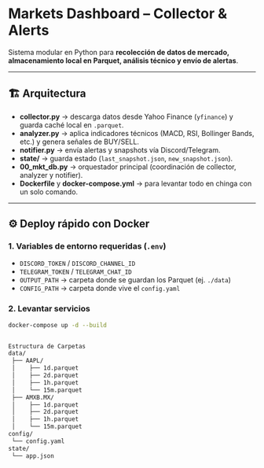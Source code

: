 # Markets Dashboard – Collector & Alerts

Sistema modular en Python para **recolección de datos de mercado, almacenamiento local en Parquet, análisis técnico y envío de alertas**.

---

## 🏗 Arquitectura

- **collector.py** → descarga datos desde Yahoo Finance (`yfinance`) y guarda caché local en `.parquet`.  
- **analyzer.py** → aplica indicadores técnicos (MACD, RSI, Bollinger Bands, etc.) y genera señales de BUY/SELL.  
- **notifier.py** → envía alertas y snapshots vía Discord/Telegram.  
- **state/** → guarda estado (`last_snapshot.json`, `new_snapshot.json`).  
- **00_mkt_db.py** → orquestador principal (coordinación de collector, analyzer y notifier).  
- **Dockerfile** y **docker-compose.yml** → para levantar todo en chinga con un solo comando.  

---

## ⚙️ Deploy rápido con Docker

### 1. Variables de entorno requeridas (`.env`)

- `DISCORD_TOKEN` / `DISCORD_CHANNEL_ID`  
- `TELEGRAM_TOKEN` / `TELEGRAM_CHAT_ID`  
- `OUTPUT_PATH` → carpeta donde se guardan los Parquet (ej. `./data`)  
- `CONFIG_PATH` → carpeta donde vive el `config.yaml`  

### 2. Levantar servicios

```bash
docker-compose up -d --build


Estructura de Carpetas
data/
 ├── AAPL/
 │    ├── 1d.parquet
 │    ├── 2d.parquet
 │    ├── 1h.parquet
 │    └── 15m.parquet
 ├── AMXB.MX/
 │    ├── 1d.parquet
 │    ├── 2d.parquet
 │    ├── 1h.parquet
 │    └── 15m.parquet
config/
 └── config.yaml
state/
 └── app.json

